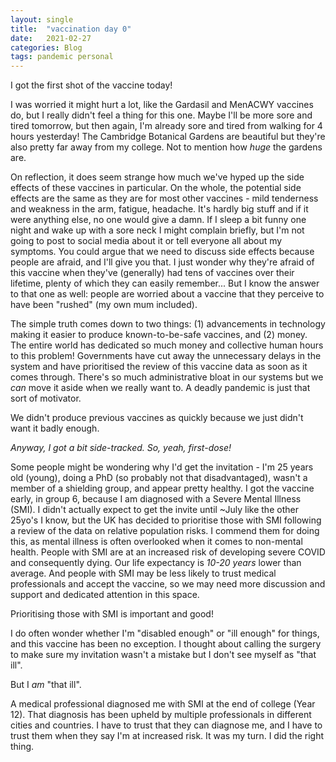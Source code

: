 ```yaml
---
layout: single
title:  "vaccination day 0"
date:   2021-02-27
categories: Blog
tags: pandemic personal
---
```


I got the first shot of the vaccine today!

I was worried it might hurt a lot, like the Gardasil and MenACWY vaccines do, but I really didn't feel a thing for this one. Maybe I'll be more sore and tired tomorrow, but then again, I'm already sore and tired from walking for 4 hours yesterday! The Cambridge Botanical Gardens are beautiful but they're also pretty far away from my college. Not to mention how *huge* the gardens are.

On reflection, it does seem strange how much we've hyped up the side effects of these vaccines in particular. On the whole, the potential side effects are the same as they are for most other vaccines - mild tenderness and weakness in the arm, fatigue, headache. It's hardly big stuff and if it were anything else, no one would give a damn. If I sleep a bit funny one night and wake up with a sore neck I might complain briefly, but I'm not going to post to social media about it or tell everyone all about my symptoms. You could argue that we need to discuss side effects because people are afraid, and I'll give you that. I just wonder why they're afraid of this vaccine when they've (generally) had tens of vaccines over their lifetime, plenty of which they can easily remember... But I know the answer to that one as well: people are worried about a vaccine that they perceive to have been "rushed" (my own mum included).

The simple truth comes down to two things: (1) advancements in technology making it easier to produce known-to-be-safe vaccines, and (2) money. The entire world has dedicated so much money and collective human hours to this problem! Governments have cut away the unnecessary delays in the system and have prioritised the review of this vaccine data as soon as it comes through. There's so much administrative bloat in our systems but we *can* move it aside when we really want to. A deadly pandemic is just that sort of motivator.

We didn't produce previous vaccines as quickly because we just didn't want it badly enough.

*Anyway, I got a bit side-tracked. So, yeah, first-dose!*

Some people might be wondering why I'd get the invitation - I'm 25 years old (young), doing a PhD (so probably not that disadvantaged), wasn't a member of a shielding group, and appear pretty healthy. I got the vaccine early, in group 6, because I am diagnosed with a Severe Mental Illness (SMI). I didn't actually expect to get the invite until ~July like the other 25yo's I know, but the UK has decided to prioritise those with SMI following a review of the data on relative population risks. I commend them for doing this, as mental illness is often overlooked when it comes to non-mental health. People with SMI are at an increased risk of developing severe COVID and consequently dying. Our life expectancy is *10-20 years* lower than average. And people with SMI may be less likely to trust medical professionals and accept the vaccine, so we may need more discussion and support and dedicated attention in this space.

Prioritising those with SMI is important and good!

I do often wonder whether I'm "disabled enough" or "ill enough" for things, and this vaccine has been no exception. I thought about calling the surgery to make sure my invitation wasn't a mistake but I don't see myself as "that ill".

But I *am* "that ill".

A medical professional diagnosed me with SMI at the end of college (Year 12). That diagnosis has been upheld by multiple professionals in different cities and countries. I have to trust that they can diagnose me, and I have to trust them when they say I'm at increased risk. It was my turn. I did the right thing.
